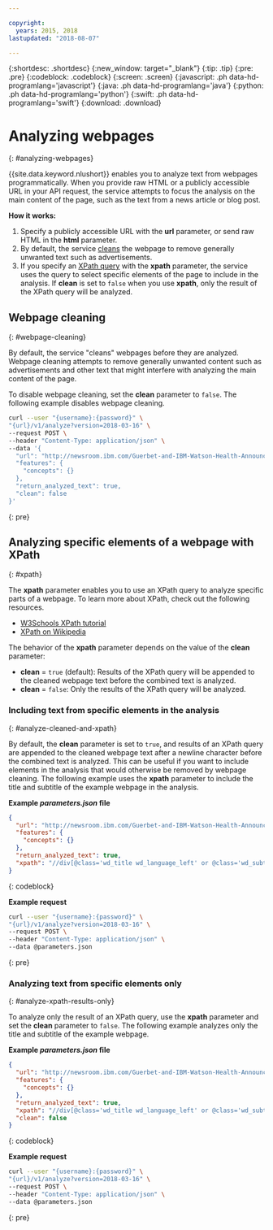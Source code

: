 ```yaml
---

copyright:
  years: 2015, 2018
lastupdated: "2018-08-07"

---
```


{:shortdesc: .shortdesc}
{:new_window: target="_blank"}
{:tip: .tip}
{:pre: .pre}
{:codeblock: .codeblock}
{:screen: .screen}
{:javascript: .ph data-hd-programlang='javascript'}
{:java: .ph data-hd-programlang='java'}
{:python: .ph data-hd-programlang='python'}
{:swift: .ph data-hd-programlang='swift'}
{:download: .download}


# Analyzing webpages
{: #analyzing-webpages}

{{site.data.keyword.nlushort}} enables you to analyze text from webpages programmatically. When you provide raw HTML or a publicly accessible URL in your API request, the service attempts to focus the analysis on the main content of the page, such as the text from a news article or blog post.

**How it works:**

1. Specify a publicly accessible URL with the **url** parameter, or send raw HTML in the **html** parameter.
2. By default, the service [cleans](#webpage-cleaning) the webpage to remove generally unwanted text such as advertisements.
3. If you specify an [XPath query](#xpath) with the **xpath** parameter, the service uses the query to select specific elements of the page to include in the analysis. If **clean** is set to `false` when you use **xpath**, only the result of the XPath query will be analyzed.

## Webpage cleaning
{: #webpage-cleaning}

By default, the service "cleans" webpages before they are analyzed. Webpage cleaning attempts to remove generally unwanted content such as advertisements and other text that might interfere with analyzing the main content of the page.

To disable webpage cleaning, set the **clean** parameter to `false`. The following example disables webpage cleaning.

```bash
curl --user "{username}:{password}" \
"{url}/v1/analyze?version=2018-03-16" \
--request POST \
--header "Content-Type: application/json" \
--data '{
  "url": "http://newsroom.ibm.com/Guerbet-and-IBM-Watson-Health-Announce-Strategic-Partnership-for-Artificial-Intelligence-in-Medical-Imaging-Liver"
  "features": {
    "concepts": {}
  },
  "return_analyzed_text": true,
  "clean": false
}'
```
{: pre}


## Analyzing specific elements of a webpage with XPath
{: #xpath}

The **xpath** parameter enables you to use an XPath query to analyze specific parts of a webpage. To learn more about XPath, check out the following resources.

  - [W3Schools XPath tutorial](https://www.w3schools.com/xml/xpath_intro.asp)
  - [XPath on Wikipedia](https://wikipedia.org/wiki/XPath)

The behavior of the **xpath** parameter depends on the value of the **clean** parameter: 

  - **clean** = `true` (default): Results of the XPath query will be appended to the cleaned webpage text before the combined text is analyzed.
  - **clean** = `false`: Only the results of the XPath query will be analyzed.

### Including text from specific elements in the analysis
{: #analyze-cleaned-and-xpath}

By default, the **clean** parameter is set to `true`, and results of an XPath query are appended to the cleaned webpage text after a newline character before the combined text is analyzed. This can be useful if you want to include elements in the analysis that would otherwise be removed by webpage cleaning. The following example uses the **xpath** parameter to include the title and subtitle of the example webpage in the analysis.

**Example *parameters.json* file**
```json
{
  "url": "http://newsroom.ibm.com/Guerbet-and-IBM-Watson-Health-Announce-Strategic-Partnership-for-Artificial-Intelligence-in-Medical-Imaging-Liver",
  "features": {
    "concepts": {}
  },
  "return_analyzed_text": true,
  "xpath": "//div[@class='wd_title wd_language_left' or @class='wd_subtitle wd_language_left']"
}
```
{: codeblock}

**Example request**
```bash
curl --user "{username}:{password}" \
"{url}/v1/analyze?version=2018-03-16" \
--request POST \
--header "Content-Type: application/json" \
--data @parameters.json
```
{: pre}


### Analyzing text from specific elements only
{: #analyze-xpath-results-only}

To analyze only the result of an XPath query, use the **xpath** parameter and set the **clean** parameter to `false`. The following example analyzes only the title and subtitle of the example webpage.

**Example *parameters.json* file**
```json
{
  "url": "http://newsroom.ibm.com/Guerbet-and-IBM-Watson-Health-Announce-Strategic-Partnership-for-Artificial-Intelligence-in-Medical-Imaging-Liver",
  "features": {
    "concepts": {}
  },
  "return_analyzed_text": true,
  "xpath": "//div[@class='wd_title wd_language_left' or @class='wd_subtitle wd_language_left']",
  "clean": false
}
```
{: codeblock}

**Example request**
```bash
curl --user "{username}:{password}" \
"{url}/v1/analyze?version=2018-03-16" \
--request POST \
--header "Content-Type: application/json" \
--data @parameters.json
```
{: pre}

